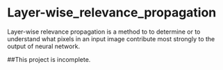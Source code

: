 # Layer-wise_relevance_propagation

Layer-wise relevance propagation is a method to to determine or to understand what pixels in an input image contribute most strongly to the output of neural network.

##This project is incomplete.
